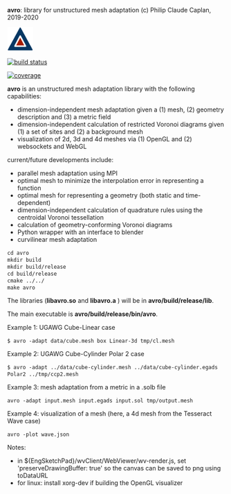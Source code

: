 **avro**: library for unstructured mesh adaptation
(c) Philip Claude Caplan, 2019-2020

<img width="60px" src="doc/fig/avro.svg"/>


[![build status](https://gitlab.com/philipclaude/avro/badges/master/pipeline.svg)](https://gitlab.com/philipclaude/avro/badges/master/pipeline.svg)

[![coverage](https://gitlab.com/philipclaude/avro/badges/master/coverage.svg)](https://gitlab.com/philipclaude/avro/badges/master/coverage.svg)

**avro** is an unstructured mesh adaptation library with the following capabilities:

* dimension-independent mesh adaptation given a (1) mesh, (2) geometry description and (3) a metric field
* dimension-independent calculation of restricted Voronoi diagrams given (1) a set of sites and (2) a background mesh
* visualization of 2d, 3d and 4d meshes via (1) OpenGL and (2) websockets and WebGL

current/future developments include:
* parallel mesh adaptation using MPI
* optimal mesh to minimize the interpolation error in representing a function
* optimal mesh for representing a geometry (both static and time-dependent)
* dimension-independent calculation of quadrature rules using the centroidal Voronoi tessellation
* calculation of geometry-conforming Voronoi diagrams
* Python wrapper with an interface to blender
* curvilinear mesh adaptation

```
cd avro
mkdir build
mkdir build/release
cd build/release
cmake ../../
make avro
```

The libraries (**libavro.so** and **libavro.a** ) will be in **avro/build/release/lib**.

The main executable is **avro/build/release/bin/avro**.

Example 1: UGAWG Cube-Linear case
```
$ avro -adapt data/cube.mesh box Linear-3d tmp/cl.mesh
```

Example 2: UGAWG Cube-Cylinder Polar 2 case
```
$ avro -adapt ../data/cube-cylinder.mesh ../data/cube-cylinder.egads Polar2 ../tmp/ccp2.mesh
```

Example 3: mesh adaptation from a metric in a .solb file
```
avro -adapt input.mesh input.egads input.sol tmp/output.mesh
```

Example 4: visualization of a mesh (here, a 4d mesh from the Tesseract Wave case)
```
avro -plot wave.json
```

Notes:
* in ${EngSketchPad}/wvClient/WebViewer/wv-render.js, set 'preserveDrawingBuffer: true' so the canvas can be saved to png using toDataURL
* for linux: install xorg-dev if building the OpenGL visualizer
